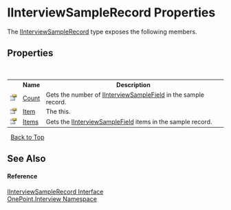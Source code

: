 # IInterviewSampleRecord Properties
 

The <a href="T_OnePoint_Interview_IInterviewSampleRecord">IInterviewSampleRecord</a> type exposes the following members.


## Properties
&nbsp;<table><tr><th></th><th>Name</th><th>Description</th></tr><tr><td>![Public property](media/pubproperty.gif "Public property")</td><td><a href="P_OnePoint_Interview_IInterviewSampleRecord_Count">Count</a></td><td>
Gets the number of <a href="T_OnePoint_Interview_IInterviewSampleField">IInterviewSampleField</a> in the sample record.</td></tr><tr><td>![Public property](media/pubproperty.gif "Public property")</td><td><a href="P_OnePoint_Interview_IInterviewSampleRecord_Item">Item</a></td><td>
The this.</td></tr><tr><td>![Public property](media/pubproperty.gif "Public property")</td><td><a href="P_OnePoint_Interview_IInterviewSampleRecord_Items">Items</a></td><td>
Gets the <a href="T_OnePoint_Interview_IInterviewSampleField">IInterviewSampleField</a> items in the sample record.</td></tr></table>&nbsp;
<a href="#iinterviewsamplerecord-properties">Back to Top</a>

## See Also


#### Reference
<a href="T_OnePoint_Interview_IInterviewSampleRecord">IInterviewSampleRecord Interface</a><br /><a href="N_OnePoint_Interview">OnePoint.Interview Namespace</a><br />